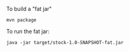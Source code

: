 To build a "fat jar"

    mvn package

To run the fat jar:

    java -jar target/stock-1.0-SNAPSHOT-fat.jar
